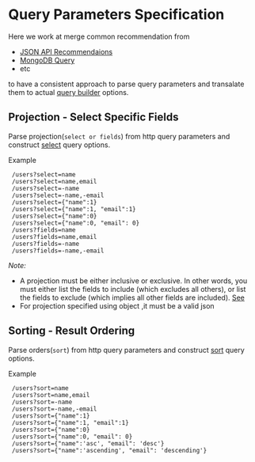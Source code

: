 # Query Parameters Specification

Here we work at merge common recommendation from

- [JSON API Recommendaions](http://jsonapi.org/recommendations/)
- [MongoDB Query](https://docs.mongodb.com/manual/reference/operator/query/)
- etc

to have a consistent approach to parse query parameters and transalate them
to actual [query builder](http://mongoosejs.com/docs/api.html#Query) options.

## Projection - Select Specific Fields
Parse projection(`select or fields`) from http query parameters and construct 
[select](http://mongoosejs.com/docs/api.html#query_Query-select) query options.

Example
```
 /users?select=name
 /users?select=name,email
 /users?select=-name
 /users?select=-name,-email
 /users?select={"name":1}
 /users?select={"name":1, "email":1}
 /users?select={"name":0}
 /users?select={"name":0, "email": 0}
 /users?fields=name
 /users?fields=name,email
 /users?fields=-name
 /users?fields=-name,-email
```

*Note:*
- A projection must be either inclusive or exclusive. In other words, you must either list the fields to include (which excludes all others), or list the fields to exclude (which implies all other fields are included). [See](https://docs.mongodb.com/manual/tutorial/project-fields-from-query-results/)
- For projection specified using object ,it must be a valid json


## Sorting - Result Ordering
Parse orders(`sort`) from http query parameters and construct 
[sort](http://mongoosejs.com/docs/api.html#query_Query-sort) query options.

Example
```
 /users?sort=name
 /users?sort=name,email
 /users?sort=-name
 /users?sort=-name,-email
 /users?sort={"name":1}
 /users?sort={"name":1, "email":1}
 /users?sort={"name":0}
 /users?sort={"name":0, "email": 0}
 /users?sort={"name":'asc', "email": 'desc'}
 /users?sort={"name":'ascending', "email": 'descending'}
```